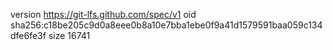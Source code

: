 version https://git-lfs.github.com/spec/v1
oid sha256:c18be205c9d0a8eee0b8a10e7bba1ebe0f9a41d1579591baa059c134dfe6fe3f
size 16741
